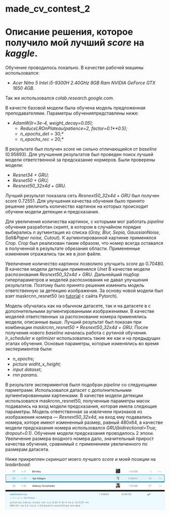 # made_cv_contest_2
# Описание решения, которое получило мой лучший *score* на *kaggle*.

 Обучение проводилось локально. В качестве рабочей машины использовался:
  * *Acer Nitro 5 Intel i5-9300H 2.40GHz 8GB Ram NVIDIA GeForce GTX 1650 4GB*.

 Так же использовался *colab.research.google.com*.

 В качесте базовой модели была обучена модель предложенная преподавателями. Параметры обученияпредставлены ниже:

* *AdamW(lr=3e-4, weight_decay=0.05);*
  * *ReduceLROnPlateau(patience=2, factor=0.1**0.5);*
  * *n_epochs_det* = 30;*
  * *n_epochs_rec* = 20;*
 
 В результате был получен *score* не сильно отличающийся от *baseline* (0.95893). Для улучшения результатов был проведен поиск лучшей модели ответственной за предсказание нормеров. Были проверены модели:

 * *Resnet34 + GRU;*
 * *Resnet50 + GRU;*
 * *Resnext50_32x4d + GRU.*
 
 Лучший результат показала сеть *Resnext50_32x4d + GRU* был получен score 0.72551. Для улучшения качества обучения было принято решение увеличить количество картинок на которых происходит обучени модели детекции и предсказания.

 Для увеличения количества картинок, с которыми мог работать *pipeline* обучения разработан скрипт, в котором в случайном порядке выбирались *n* аугментация из списка (*Gray, Blur, Sepia, GaussianNoise, Salt&Paper noise, Cutout*). К аугментированной картинке применялся *Crop*. *Crop* был реализован таким образом, что номер всегда оставался в полученной в результате обрезания области. Примененные изменения отражались так же в *json* файле.
 
 Увеличение количество картинок позволило улучшить *score* до 0.70480. В качестве модели детекции применялся *Unet* В качестве модели распознования *Resnext50_32x4d + GRU*. Дальнейший подбор гиперпараметров и моделей распознования не давал улучшения результатов. Поэтому было принято решения изменить модель ответственную за детекцию изображения. За основу новой модели был взят maskrcnn_resnet50 (из [tutorial](https://pytorch.org/tutorials/intermediate/torchvision_tutorial.html) с сайта Pytorch).
  
  Модель обучалась как на обычном датасете, так и на датасете в с дополнительными аугментированными изображениями. В качестве моделей ответственных за распознование номера применялись модели, описанные выше. Лучший результат был показан при комбинации *maskrcnn_resnet50 + Resnext50_32x4d + GRU*. После получения нового *baseline* началась работа с рутиной обучения. *lr_scheduler* и *optimizer* использовались такие же как и на предыдущих этапах обучения. Основые параметры, которые изменялись во время экспериментов были:
  * *n_epochs;*
  * *picture widht_x_height;*
  * *input dataset;*
  * *rnn params.*
  
 В результате экспериментов былл подобран *pipeline* со следующими парметрами. Использовался датасет с дополнительными аугментированными картинками. В качестве модели детекции использовался maskrcnn_resnet50, полученные параметры масок подавались на вход модели предсказания, которая имела следющие параметры. Модель ответственная за извлечени признаков из изображения номера — *Resnext50_32x4d*, на вход ему подавались номера, которе имеют измененный размер, равный 480x64, в качестве модели предсказания номера использовался *GRU(bidirectional=True, dropout=0.1)*. Обучение модели предсказания проводилось 2 эпохи. Увеличение размера входного номера дало, значительный прирост качества обучения, сравнимый с применением увеличенного по размерам датасета.

 Ниже прикреплен скриншот моего лучшего *score* и моей позиции на *leaderboad*:
![](score.png)
